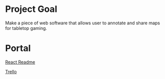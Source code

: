 # Project Goal
Make a piece of web software that allows user to annotate and share maps for tabletop gaming.

# Portal

[React Readme](./REACT_README.md)

[Trello](https://trello.com/b/4n3PWSL5/annotated-map)